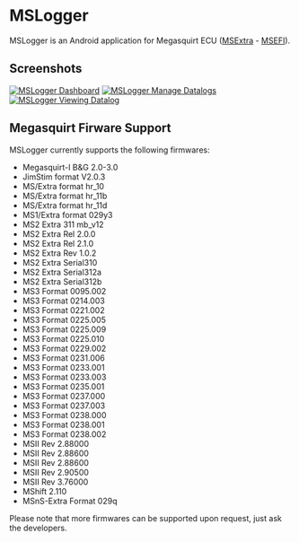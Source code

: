 MSLogger
===============================================
MSLogger is an Android application for Megasquirt ECU ([MSExtra](http://www.msextra.com) - [MSEFI](http://msefi.com)).

Screenshots
------------------------------------------------
[![MSLogger Dashboard](http://img21.imageshack.us/img21/115/device20120715192842.png)](http://img21.imageshack.us/img21/115/device20120715192842.png) [![MSLogger Manage Datalogs](http://img35.imageshack.us/img35/3928/device20120715192857.png)](http://img35.imageshack.us/img35/3928/device20120715192857.png)  [![MSLogger Viewing Datalog](http://img716.imageshack.us/img716/1856/device20120715192949.png)](http://img716.imageshack.us/img716/1856/device20120715192949.png)

Megasquirt Firware Support
------------------------------------------------
MSLogger currently supports the following firmwares:

* Megasquirt-I B&G 2.0-3.0
* JimStim format V2.0.3
* MS/Extra format hr_10
* MS/Extra format hr_11b
* MS/Extra format hr_11d
* MS1/Extra format 029y3
* MS2 Extra 311 mb_v12
* MS2 Extra Rel 2.0.0
* MS2 Extra Rel 2.1.0
* MS2 Extra Rev 1.0.2
* MS2 Extra Serial310
* MS2 Extra Serial312a
* MS2 Extra Serial312b
* MS3 Format 0095.002
* MS3 Format 0214.003
* MS3 Format 0221.002
* MS3 Format 0225.005
* MS3 Format 0225.009
* MS3 Format 0225.010
* MS3 Format 0229.002
* MS3 Format 0231.006
* MS3 Format 0233.001
* MS3 Format 0233.003
* MS3 Format 0235.001
* MS3 Format 0237.000
* MS3 Format 0237.003
* MS3 Format 0238.000
* MS3 Format 0238.001
* MS3 Format 0238.002
* MSII Rev 2.88000
* MSII Rev 2.88600
* MSII Rev 2.88600
* MSII Rev 2.90500
* MSII Rev 3.76000
* MShift 2.110
* MSnS-Extra Format 029q

Please note that more firmwares can be supported upon request, just ask the developers.